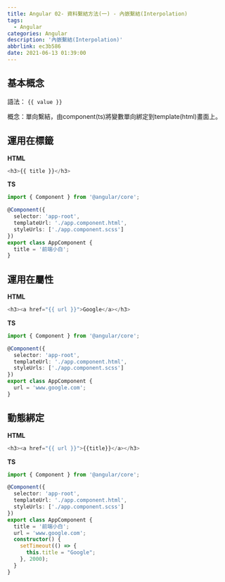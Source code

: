 ```yaml
---
title: Angular 02- 資料繫結方法(一) - 內嵌繫結(Interpolation)
tags:
  - Angular
categories: Angular
description: '內嵌繫結(Interpolation)'
abbrlink: ec3b586
date: 2021-06-13 01:39:00
---
```

**基本概念**
---

語法： `{{ value }}`

概念：單向繫結，由component(ts)將變數單向綁定到template(html)畫面上。

**運用在標籤**
---

**HTML**

```typescript
<h3>{{ title }}</h3>
```

**TS**
```typescript
import { Component } from '@angular/core';

@Component({
  selector: 'app-root',
  templateUrl: './app.component.html',
  styleUrls: ['./app.component.scss']
})
export class AppComponent {
  title = '前端小白';
}
```

**運用在屬性**
---

**HTML**

```typescript
<h3><a href="{{ url }}">Google</a></h3>
```

**TS**
```typescript
import { Component } from '@angular/core';

@Component({
  selector: 'app-root',
  templateUrl: './app.component.html',
  styleUrls: ['./app.component.scss']
})
export class AppComponent {
  url = 'www.google.com';
}
```
**動態綁定**
---
**HTML**
```typescript
<h3><a href="{{ url }}">{{title}}</a></h3>
```

**TS**
```typescript
import { Component } from '@angular/core';

@Component({
  selector: 'app-root',
  templateUrl: './app.component.html',
  styleUrls: ['./app.component.scss']
})
export class AppComponent {
  title = '前端小白';
  url = 'www.google.com';
  constructor() {
    setTimeout(() => {
      this.title = "Google";
    }, 2000);
  }
}
```
